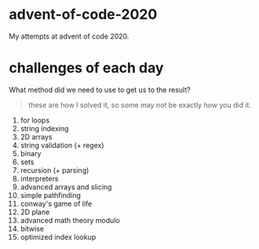# advent-of-code-2020
My attempts at advent of code 2020.

# challenges of each day
What method did we need to use to get us to the result?
> these are how I solved it, so some may not be exactly how you did it.
01. for loops
02. string indexing
03. 2D arrays
04. string validation (+ regex)
05. binary
06. sets
07. recursion (+ parsing)
08. interpreters
09. advanced arrays and slicing
10. simple pathfinding
11. conway's game of life
12. 2D plane
13. advanced math theory modulo
14. bitwise
15. optimized index lookup